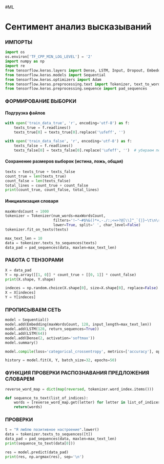 #ML

# Сентимент анализ высказываний

### ИМПОРТЫ

```python
import os
os.environ['TF_CPP_MIN_LOG_LEVEL'] = '2'
import numpy as np
import re
from tensorflow.keras.layers import Dense, LSTM, Input, Dropout, Embedding
from tensorflow.keras.models import Sequential
from tensorflow.keras.optimizers import Adam
from tensorflow.keras.preprocessing.text import Tokenizer, text_to_word_sequence
from tensorflow.keras.preprocessing.sequence import pad_sequences
```

### ФОРМИРОВАНИЕ ВЫБОРКИ

#### Подгрузка файлов

```python
with open('train_data_true', 'r', encoding='utf-8') as f:
    texts_true = f.readlines()
    texts_true[0] = texts_true[0].replace('\ufeff', '')

with open('train_data_false', 'r', encoding='utf-8') as f:
    texts_false = f.readlines()
    texts_false[0] = texts_false[0].replace('\ufeff', '')  # убираем первый невидимый символ
```

#### Сохранение размеров выборок (истина, ложь, общая)

```python
texts = texts_true + texts_false
count_true = len(texts_true)
count_false = len(texts_false)
total_lines = count_true + count_false
print(count_true, count_false, total_lines)
```

#### Инициализация словаря

```python
maxWordsCount = 1000
tokenizer = Tokenizer(num_words=maxWordsCount, 
                      filters='!–"—#$%&()*+,-./:;<=>?@[\\]^_`{|}~\t\n\r«»', 
                      lower=True, split=' ', char_level=False)
tokenizer.fit_on_texts(texts)
```

```python
max_text_len = 10
data = tokenizer.texts_to_sequences(texts)
data_pad = pad_sequences(data, maxlen=max_text_len)
```

### РАБОТА С ТЕНЗОРАМИ

```python
X = data_pad
Y = np.array([[1, 0]] * count_true + [[0, 1]] * count_false)
print(X.shape, Y.shape)

indeces = np.random.choice(X.shape[0], size=X.shape[0], replace=False)
X = X[indeces]
Y = Y[indeces]
```

### ПРОПИСЫВАЕМ СЕТЬ

```python
model = Sequential()
model.add(Embedding(maxWordsCount, 128, input_length=max_text_len))
model.add(LSTM(128, return_sequences=True))
model.add(LSTM(64))
model.add(Dense(2, activation='softmax'))
model.summary()

model.compile(loss='categorical_crossentropy', metrics=['accuracy'], optimizer=Adam(0.0001))

history = model.fit(X, Y, batch_size=32, epochs=50)
```

### ФУНКЦИЯ ПРОВЕРКИ РАСПОЗНАВАНИЯ ПРЕДЛОЖЕНИЯ СЛОВАРЕМ

```python
reverse_word_map = dict(map(reversed, tokenizer.word_index.items()))

def sequence_to_text(list_of_indices):
    words = [reverse_word_map.get(letter) for letter in list_of_indices]
    return(words)
```

### ПРОВЕРКИ

```python
t = "Я люблю позитивное настроение".lower()
data = tokenizer.texts_to_sequences([t])
data_pad = pad_sequences(data, maxlen=max_text_len)
print(sequence_to_text(data[0]))

res = model.predict(data_pad)
print(res, np.argmax(res), sep='\n')
```
